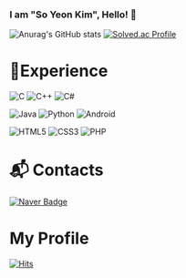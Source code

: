 ### I am "So Yeon Kim", Hello! 👋
![Anurag's GitHub stats](https://github-readme-stats.vercel.app/api?username=HwiYul-G&show_icons=true&theme=radical)
[![Solved.ac Profile](http://mazassumnida.wtf/api/v2/generate_badge?boj=syeon112)](https://solved.ac/syeon112/)

# 💪Experience
![C](https://img.shields.io/badge/C-A8B9CC.svg?&style=for-the-badge&logo=C&logoColor=white)
![C++](https://img.shields.io/badge/C++-00599C.svg?&style=for-the-badge&logo=C++&logoColor=white)
![C#](https://img.shields.io/badge/-C%23-000000?&style=for-the-badge&logo=Csharp&logoColor=white)

![Java](https://img.shields.io/badge/Java-007396.svg?&style=for-the-badge&logo=Java&logoColor=white)
![Python](https://img.shields.io/badge/Python-3776AB.svg?&style=for-the-badge&logo=Python&logoColor=white)
![Android](https://img.shields.io/badge/Android-3DDC84.svg?&style=for-the-badge&logo=Android&logoColor=white)

![HTML5](https://img.shields.io/badge/HTML5-E34F26.svg?&style=for-the-badge&logo=HTML5&logoColor=white)
![CSS3](https://img.shields.io/badge/CSS3-1572B6.svg?&style=for-the-badge&logo=CSS3&logoColor=white)
![PHP](https://img.shields.io/badge/PHP-777BB4?style=for-the-badge&logo=PHP&logoColor=white)
# :mailbox_with_mail: Contacts
[![Naver Badge](https://img.shields.io/badge/Naver-03C75A?style=flat-square&0logo=Naver&logoColor=white&link=mailto:syeon_k112@naver.com)](mailto:syeon_k112@naver.com)

# My Profile
<!--
[![Notion Profile](https://img.shields.io/badge/Notion-000000?style-for-the-badge&logo-Notion&logoColor-white)](site 주소)
노션 이력서로 가집니다!
-->
[![Hits](https://hits.seeyoufarm.com/api/count/incr/badge.svg?url=https%3A%2F%2Fgithub.com%2FHwiYul-G&count_bg=%2379C83D&title_bg=%23555555&icon=hootsuite.svg&icon_color=%23E7E7E7&title=hits&edge_flat=false)]()
<!--
**HwiYul-G/HwiYul-G** is a ✨ _special_ ✨ repository because its `README.md` (this file) appears on your GitHub profile.

Here are some ideas to get you started:

- 🔭 I’m currently working on ...
- 🌱 I’m currently learning ...
- 👯 I’m looking to collaborate on ...
- 🤔 I’m looking for help with ...
- 💬 Ask me about ...
- 📫 How to reach me: ...
- 😄 Pronouns: ...
- ⚡ Fun fact: ...
-->
